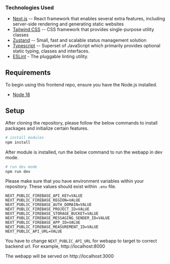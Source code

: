 ### Technologies Used

- [Next.js](https://nextjs.org) -- React framework that enables several extra features, including server-side rendering and generating static websites
- [Tailwind CSS](https://tailwindcss.com) -- CSS framework that provides single-purpose utility classes
- [Zustand](https://docs.pmnd.rs/zustand/getting-started/introduction) -- Small, fast and scalable status management solution
- [Typescript](https://www.typescriptlang.org/) -- Superset of JavaScript which primarily provides optional static typing, classes and interfaces.
- [ESLint](https://eslint.org) - The pluggable linting utility.

## Requirements

To begin using this frontend repo, ensure you have the Node.js installed.

- [Node 18](https://nodejs.org/en/download)

## Setup

After cloning the repository, please follow the below commands to install packages and initialize certain features.

```bash
# install modules
npm install
```

After module is installed, run the below command to run the webapp in dev mode.

```bash
# run dev mode
npm run dev
```

Please make sure that you have environment variables within your repository.
These values should exist within `.env` file.

```
NEXT_PUBLIC_FIREBASE_API_KEY=VALUE
NEXT_PUBLIC_FIREBASE_REGION=VALUE
NEXT_PUBLIC_FIREBASE_AUTH_DOMAIN=VALUE
NEXT_PUBLIC_FIREBASE_PROJECT_ID=VALUE
NEXT_PUBLIC_FIREBASE_STORAGE_BUCKET=VALUE
NEXT_PUBLIC_FIREBASE_MESSAGING_SENDER_ID=VALUE
NEXT_PUBLIC_FIREBASE_APP_ID=VALUE
NEXT_PUBLIC_FIREBASE_MEASUREMENT_ID=VALUE
NEXT_PUBLIC_API_URL=VALUE
```

You have to change `NEXT_PUBLIC_API_URL` for webapp to target to correct backend url. For example, http://localhost:8000

The webapp will be served on http://localhost:3000
